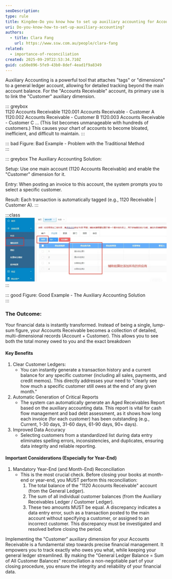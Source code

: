 ```yaml
---
seoDescription: 
type: rule
title: Kingdee-Do you know how to set up auxiliary accounting for Accounts Receivables?(Chinese only)
uri: Do-you-know-how-to-set-up-auxiliary-accounting?
authors:
  - title: Clara Fang
    url: https://www.ssw.com.au/people/clara-fang
related:
  - importance-of-reconciliation
created: 2025-09-29T22:53:34.710Z
guid: ca50e896-5fe9-43b0-8def-4ead1f9a8349
---
```


Auxiliary Accounting is a powerful tool that attaches "tags" or "dimensions" to a general ledger account, allowing for detailed tracking beyond the main account balance. For the "Accounts Receivable" account, its primary use is to link the "Customer" auxiliary dimension.

::: greybox  
1120 Accounts Receivable
1120.001 Accounts Receivable - Customer A
1120.002 Accounts Receivable - Customer B
1120.003 Accounts Receivable - Customer C
... (This list becomes unmanageable with hundreds of customers.)
This causes your chart of accounts to become bloated, inefficient, and difficult to maintain. 
:::

::: bad
Figure: Bad Example - Problem with the Traditional Method  
:::

::: greybox 
The Auxiliary Accounting Solution:

Setup: Use one main account (1120 Accounts Receivable) and enable the "Customer" dimension for it.

Entry: When posting an invoice to this account, the system prompts you to select a specific customer.

Result: Each transaction is automatically tagged (e.g., 1120 Receivable | Customer A).
:::

:::class
![Figure: Good-Example-The-Auxiliary-Accounting-Solution](Good-Example-The-Auxiliary-Accounting-Solution.jpg)
:::

::: good
Figure: Good Example - The Auxiliary Accounting Solution  
:::

### The Outcome:
Your financial data is instantly transformed. Instead of being a single, lump-sum figure, your Accounts Receivable becomes a collection of detailed, multi-dimensional records (Account + Customer). This allows you to see both the total money owed to you and the exact breakdown


#### Key Benefits
1. Clear Customer Ledgers:
   - You can instantly generate a transaction history and a current balance for any specific customer (including all sales, payments, and credit memos). This directly addresses your need to "clearly see how much a specific customer still owes at the end of any given month."
2. Automatic Generation of Critical Reports
   - The system can automatically generate an Aged Receivables Report based on the auxiliary accounting data. This report is vital for cash flow management and bad debt assessment, as it shows how long each invoice (for each customer) has been outstanding (e.g., Current, 1-30 days, 31-60 days, 61-90 days, 90+ days).
3. Improved Data Accuracy
   - Selecting customers from a standardized list during data entry eliminates spelling errors, inconsistencies, and duplicates, ensuring data integrity and reliable reporting.

#### Important Considerations (Especially for Year-End)
1. Mandatory Year-End (and Month-End) Reconciliation
   - This is the most crucial check. Before closing your books at month-end or year-end, you MUST perform this reconciliation:
     1. The total balance of the "1120 Accounts Receivable" account (from the General Ledger).
     2. The sum of all individual customer balances (from the Auxiliary Receivables Ledger / Customer Ledger).
     3. These two amounts MUST be equal. A discrepancy indicates a data entry error, such as a transaction posted to the main account without specifying a customer, or assigned to an incorrect customer. This discrepancy must be investigated and resolved before closing the period.

Implementing the "Customer" auxiliary dimension for your Accounts Receivable is a fundamental step towards precise financial management. It empowers you to track exactly who owes you what, while keeping your general ledger streamlined. By making the "General Ledger Balance = Sum of All Customer Balances" reconciliation a non-negotiable part of your closing procedure, you ensure the integrity and reliability of your financial data.
